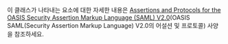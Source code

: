 이 클래스가 나타내는 요소에 대한 자세한 내용은 [Assertions and Protocols for the OASIS Security Assertion Markup Language (SAML) V2.0](https://docs.oasis-open.org/security/saml/v2.0/saml-core-2.0-os.pdf)(OASIS SAML(Security Assertion Markup Language) V2.0의 어설션 및 프로토콜) 사양을 참조하세요.
